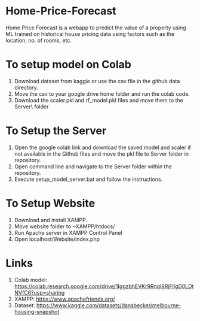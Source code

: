 # Home-Price-Forecast
Home Price Forecast is a webapp to predict the value of a property using ML trained on historical house pricing data using factors such as the location, no. of rooms, etc.

# To setup model on Colab
1. Download dataset from kaggle or use the csv file in the github data directory.
2. Move the csv to your google drive home folder and run the colab code.
3. Download the scaler.pkl and rf_model.pkl files and move them to the Server\ folder

# To Setup the Server
1. Open the google colab link and download the saved model and scaler if not available in the Github files and move the pkl file to Server folder in repository.
2. Open command line and navigate to the Server folder within the repository.
3. Execute setup_model_server.bat and follow the instructions.

# To Setup Website
1. Download and install XAMPP.
2. Move website folder to ~XAMPP/htdocs/
3. Run Apache server in XAMPP Control Panel
4. Open localhost/Website/index.php

# Links
1. Colab model: https://colab.research.google.com/drive/1IggzbhEVKr9RnqI8RjFlIgD0LDtNVfC6?usp=sharing
2. XAMPP: https://www.apachefriends.org/
3. Dataset: https://www.kaggle.com/datasets/dansbecker/melbourne-housing-snapshot